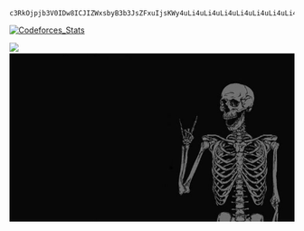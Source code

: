 ```
c3RkOjpjb3V0IDw8ICJIZWxsbyB3b3JsZFxuIjsKWy4uLi4uLi4uLi4uLi4uLi4uLi4uLi4uLi4uLl0KWy0tLS0tLS0tLS0tLS0tLS0tLS0tLS0tLS0tLV0=
```

<a href="https://codeforces.com/profile/mr_myxa">
<img src="https://codeforces-readme-stats.vercel.app/api/card?username=mr_myxa&theme=dark&disable_animations=true&show_icons=false&force_username=false" alt="Codeforces_Stats" /> 
</a>

![](https://leetcard.jacoblin.cool/whoami0110?ext=activity&theme=dark)
![img.png](img.jpg)